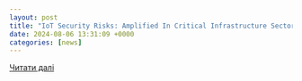 ```yaml
---
layout: post
title: "IoT Security Risks: Amplified In Critical Infrastructure Sectors | 2024 MSI | Verizon"
date: 2024-08-06 13:31:09 +0000
categories: [news]
---
```


[Читати далі](https://www.verizon.com/business/resources/reports/mobile-security-index/2024-msi-report/iot-security-risks-amplified-in-critical-structure/)
